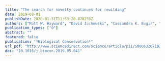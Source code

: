 ```yaml
---
title: "The search for novelty continues for rewilding"
date: 2019-08-01
publishDate: 2020-01-31T11:53:20.828238Z
authors: ["Matt W. Hayward", "David Jachowski", "Cassandra K. Bugir", "John Clulow", "Ramesh Krishnamurthy", "Andrea S. Griffin", "Anita C. Chalmers", "John D. C. Linnell", "Robert A. Montgomery", "Michael J. Somers", "Rafał Kowalczyk", "Marco Heurich", "Anthony Caravaggi", "Kelly A. Marnewick", "Yamil Di Blanco", "Craig M. Shuttleworth", "Alex Callen", "Florian Weise", "Robert Scanlon", "Axel Moehrenschlager", "Lachlan G. Howell", "Rose M. O. Upton"]
publication_types: ["0"]
abstract: ""
featured: false
publication: "*Biological Conservation*"
url_pdf: "http://www.sciencedirect.com/science/article/pii/S0006320719309255"
doi: "10.1016/j.biocon.2019.05.041"
---
```


